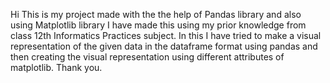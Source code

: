 Hi
This is my project made with the the help of Pandas library and also using Matplotlib library
I have made this using my prior knowledge from class 12th Informatics Practices subject.
In this I have tried to make a visual representation of the given data in the dataframe format using pandas and then creating the visual representation using different attributes of matplotlib.
Thank you.
